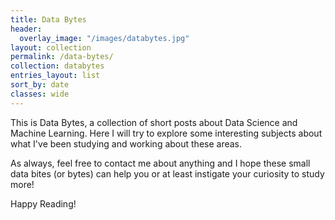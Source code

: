 ```yaml
---
title: Data Bytes
header:
  overlay_image: "/images/databytes.jpg"
layout: collection
permalink: /data-bytes/
collection: databytes
entries_layout: list
sort_by: date
classes: wide
---
```


This is Data Bytes, a collection of short posts about Data Science and Machine Learning. Here I will try to explore some interesting subjects about what I've been studying and working about these areas.

As always, feel free to contact me about anything and I hope these small data bites (or bytes) can help you or at least instigate your curiosity to study more!

Happy Reading!
